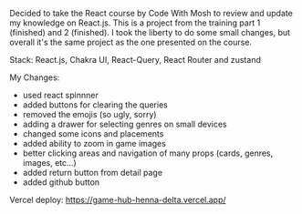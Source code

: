 Decided to take the React course by Code With Mosh to review and update my knowledge on React.js. This is a project from the training part 1 (finished) and 2 (finished). I took the liberty to do some small changes, but overall it's the same project as the one presented on the course.

Stack: React.js, Chakra UI, React-Query, React Router and zustand

My Changes:

- used react spinnner
- added buttons for clearing the queries
- removed the emojis (so ugly, sorry)
- adding a drawer for selecting genres on small devices
- changed some icons and placements
- added ability to zoom in game images
- better clicking areas and navigation of many props (cards, genres, images, etc...)
- added return button from detail page
- added github button

Vercel deploy: https://game-hub-henna-delta.vercel.app/
